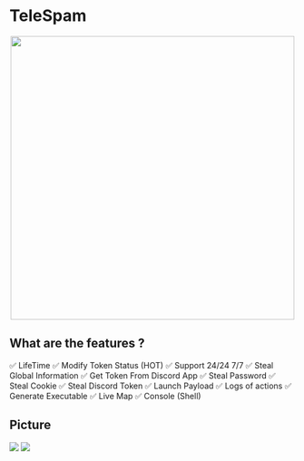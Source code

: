 # TeleSpam
<p align="center">
  <img src="https://vnetwork.cc/panel/assets/images/favicon.png", width="500", height="500">
</p>

## What are the features ?
✅ LifeTime
✅ Modify Token Status (HOT)
✅ Support 24/24 7/7
✅ Steal Global Information
✅ Get Token From Discord App
✅ Steal Password
✅ Steal Cookie
✅ Steal Discord Token
✅ Launch Payload
✅ Logs of actions
✅ Generate Executable
✅ Live Map
✅ Console (Shell)

## Picture 
<img src="https://cdn.vnetwork.cc/img/manager_doc.png">
<img src="https://cdn.vnetwork.cc/img/detail_doc.png">
